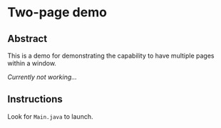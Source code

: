 # Two-page demo

## Abstract

This is a demo for demonstrating the capability to have multiple pages within a window.

*Currently not working...*

## Instructions

Look for `Main.java` to launch.